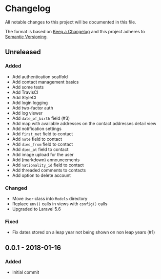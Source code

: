 # Changelog
All notable changes to this project will be documented in this file.

The format is based on [Keep a Changelog](http://keepachangelog.com/en/1.0.0/)
and this project adheres to [Semantic Versioning](http://semver.org/spec/v2.0.0.html).

## Unreleased
### Added
- Add authentication scaffold
- Add contact management basics
- Add some tests
- Add TravisCI
- Add StyleCI
- Add login logging
- Add two-factor auth
- Add log viewer
- Add `date_of_birth` field (#3)
- Add map with available addresses on the contact addresses detail view
- Add notification settings
- Add `first_met` field to contact
- Add `note` field to contact
- Add `died_from` field to contact
- Add `died_at` field to contact
- Add image upload for the user
- Add (markdown) announcements
- Add `nationality_id` field to contact
- Add threaded comments to contacts
- Add option to delete account

### Changed
- Move `User` class into `Models` directory
- Replace `env()` calls in views with `config()` calls
- Upgraded to Laravel 5.6

### Fixed
- Fix dates stored on a leap year not being shown on non leap years (#1)

## 0.0.1 - 2018-01-16
### Added
 - Initial commit
